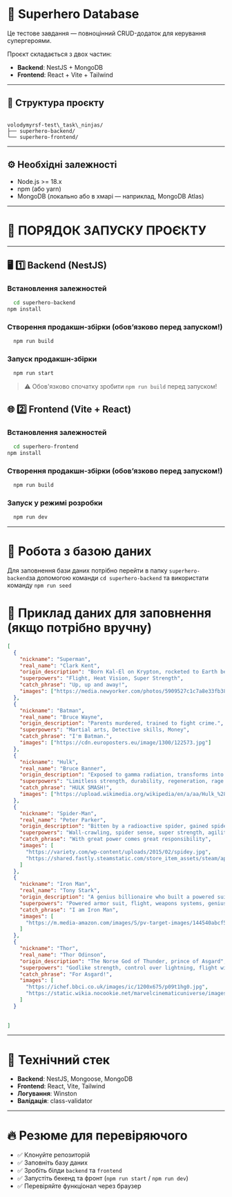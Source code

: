 
# 🦸 Superhero Database

Це тестове завдання — повноцінний CRUD-додаток для керування супергероями.

Проєкт складається з двох частин:
- **Backend**: NestJS + MongoDB
- **Frontend**: React + Vite + Tailwind

---

## 📂 Структура проєкту

```

volodymyrsf-test\_task\_ninjas/
├── superhero-backend/
└── superhero-frontend/

````

---

## ⚙️ Необхідні залежності

- Node.js >= 18.x
- npm (або yarn)
- MongoDB (локально або в хмарі — наприклад, MongoDB Atlas)

---

# 🔨 ПОРЯДОК ЗАПУСКУ ПРОЄКТУ

---

## 🖥 1️⃣ Backend (NestJS)

### Встановлення залежностей

```bash
  cd superhero-backend
npm install
````

### Створення продакшн-збірки (обов’язково перед запуском!)

```bash
  npm run build
```

### Запуск продакшн-збірки

```bash
  npm run start
```

> ⚠️ Обов'язково спочатку зробити `npm run build` перед запуском!



## 🌐 2️⃣ Frontend (Vite + React)

### Встановлення залежностей

```bash
  cd superhero-frontend
npm install
```

### Створення продакшн-збірки (обов’язково перед запуском!)

```bash
  npm run build
```


### Запуск у режимі розробки 

```bash
  npm run dev
```

---

# 💾 Робота з базою даних
Для заповнення бази даних потрібно перейти в папку `superhero-backend`за допомогою команди `cd superhero-backend` та використати команду `npm run seed`

# 🦸 Приклад даних для заповнення (якщо потрібно вручну)

```json
[
  {
    "nickname": "Superman",
    "real_name": "Clark Kent",
    "origin_description": "Born Kal-El on Krypton, rocketed to Earth before Krypton's destruction.",
    "superpowers": "Flight, Heat Vision, Super Strength",
    "catch_phrase": "Up, up and away!",
    "images": ["https://media.newyorker.com/photos/5909527c1c7a8e33fb38a864/master/w_1600,c_limit/Man_of_Steel-580.jpeg"]
  },
  {
    "nickname": "Batman",
    "real_name": "Bruce Wayne",
    "origin_description": "Parents murdered, trained to fight crime.",
    "superpowers": "Martial arts, Detective skills, Money",
    "catch_phrase": "I'm Batman.",
    "images": ["https://cdn.europosters.eu/image/1300/122573.jpg"]
  },
  {
    "nickname": "Hulk",
    "real_name": "Bruce Banner",
    "origin_description": "Exposed to gamma radiation, transforms into the Hulk when angry.",
    "superpowers": "Limitless strength, durability, regeneration, rage empowerment.",
    "catch_phrase": "HULK SMASH!",
    "images": ["https://upload.wikimedia.org/wikipedia/en/a/aa/Hulk_%28circa_2019%29.png"]
  },
  {
    "nickname": "Spider-Man",
    "real_name": "Peter Parker",
    "origin_description": "Bitten by a radioactive spider, gained spider-like abilities",
    "superpowers": "Wall-crawling, spider sense, super strength, agility, web-shooting",
    "catch_phrase": "With great power comes great responsibility",
    "images": [
      "https://variety.com/wp-content/uploads/2015/02/spidey.jpg",
      "https://shared.fastly.steamstatic.com/store_item_assets/steam/apps/1817070/ss_7c2b250a3dfcf7a48b61e6b911894be1d78be8ec.1920x1080.jpg?t=1725652915"
    ]
  },
  {
    "nickname": "Iron Man",
    "real_name": "Tony Stark",
    "origin_description": "A genius billionaire who built a powered suit of armor",
    "superpowers": "Powered armor suit, flight, weapons systems, genius intellect",
    "catch_phrase": "I am Iron Man",
    "images": [
      "https://m.media-amazon.com/images/S/pv-target-images/144540abcf5eb3ca17ea30a5ac3554dcd011a2880ccfba9694d13b27362060fe.jpg"
    ]
  },
  {
    "nickname": "Thor",
    "real_name": "Thor Odinson",
    "origin_description": "The Norse God of Thunder, prince of Asgard",
    "superpowers": "Godlike strength, control over lightning, flight with Mjolnir",
    "catch_phrase": "For Asgard!",
    "images": [
      "https://ichef.bbci.co.uk/images/ic/1200x675/p09t1hg0.jpg",
      "https://static.wikia.nocookie.net/marvelcinematicuniverse/images/2/22/Thor_in_LoveAndThunder_Poster.jpg/revision/latest?cb=20231021012616"
    ]
  }
  
  
]
```

---

# 📌 Технічний стек

* **Backend**: NestJS, Mongoose, MongoDB
* **Frontend**: React, Vite, Tailwind
* **Логування**: Winston
* **Валідація**: class-validator

---

# 🔥 Резюме для перевіряючого

* ✅ Клонуйте репозиторій 
* ✅ Заповніть базу даних
* ✅ Зробіть білди `backend` та `frontend`
* ✅ Запустіть бекенд та фронт (`npm run start` / `npm run dev`)
* ✅ Перевіряйте функціонал через браузер

